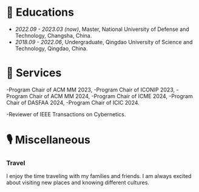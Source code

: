 
# 📖 Educations
- *2022.09 - 2023.03 (now)*, Master, National University of Defense and Technology, Changsha, China.
- *2018.09 - 2022.06*, Undergraduate, Qingdao University of Science and Technology, Qingdao, China.


# 💬 Services
-Program Chair of ACM MM 2023,
-Program Chair of ICONIP 2023, 
-Program Chair of ACM MM 2024, 
-Program Chair of ICME 2024, 
-Program Chair of DASFAA 2024, 
-Program Chair of ICIC 2024.

-Reviewer of IEEE Transactions on Cybernetics.


# 🎙 Miscellaneous

### Travel
I enjoy the time traveling with my families and friends. I am always excited about visiting new places and knowing different cultures.



<!-- - I love to watch movies. It's really relaxing to watch a good movie quietly at the cinema.
- It's fun for me to play billiards 🎱, drink 🍺, and travel 🏄 with my friends. -->






